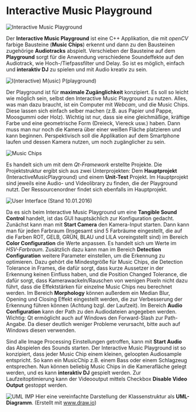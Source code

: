 # Interactive Music Playground

![Interactive Music Playground](http://i.imgur.com/3tiTlWm.jpg)

Der **Interactive Music Playground** ist eine C++ Applikation, die mit *openCV* farbige Bausteine (**Music Chips**) erkennt und dann zu den Bausteinen zugehörige **Audiotracks** abspielt. Verschieben der Bausteine auf dem **Playground** sorgt für die Anwendung verschiedene Soundeffekte auf den Audiotrack, wie Hoch-/Tiefpassfilter und Delay. So ist es möglich, einfach und **interaktiv DJ** zu spielen und mit Audio kreativ zu sein.

![I(nteractive) M(usic) P(playground)](http://i.imgur.com/SAWqXL1.jpg)

Der Playground ist für **maximale Zugänglichkeit** konzipiert. Es soll so leicht wie möglich sein, selbst den Interactive Music Playground zu nutzen. Alles, was man dazu braucht, ist ein Computer mit *Webcam*, und die Music Chips. Diese lassen sich einfach selber machen (z.B. aus Papier und Pappe, Moosgummi oder Holz). Wichtig ist nur, dass sie eine gleichmäßige, kräftige Farbe und eine geometrische Form (Dreieck, Viereck usw.) haben. Dann muss man nur noch die Kamera über einer weißen Fläche platzieren und kann beginnen. Perspektivisch soll die Applikation auf dem Smartphone laufen und dessen Kamera nutzen, um noch zugänglicher zu sein.

![Music Chips](http://imgur.com/qIg811W.jpg)

Es handelt sich um mit dem *Qt-Framework* erstellte Projekte. Die Projektstruktur ergibt sich aus zwei Unterprojekten: Dem **Hauptprojekt** (InteractiveMusicPlayground) und einem **Unit-Test** Projekt. Im Hauptprojekt sind jeweils eine Audio- und Videolibrary zu finden, die der Playground nutzt. Der Ressourcenordner findet sich ebenfalls im Hauptprojekt.

![User Interface (Stand 10.01.2016)](http://i.imgur.com/P2lzNca.png)

Da es sich beim Interactive Music Playground um eine **Tangible Sound Control** handelt, ist das GUI hauptsächlich zur Konfiguration gedacht. Zunächst kann man mit **Start Camera** den Kamera-Input starten. Dann kann man für jeden Farbraum (Insgesamt sind 5 Farbräume eingestellt, die auf die Farben ROT, GELB, GRÜN, BLAU und LILA voreingstellt sind) im Bereich **Color Configuration** die Werte anpassen. Es handelt sich um Werte im *HSV-Farbraum*. Zusätzlich dazu kann man im Bereich **Detection Configuration** weitere Parameter einstellen, um die Erkennung zu optimieren. Dazu gehört die Mindestgröße für Music Chips, die Detection Tolerance in Frames, die dafür sorgt, dass kurze Aussetzer in der Erkennung keinen Einfluss haben, und die Position Changed Tolerance, die dafür sorgt, dass Kamerawackeln/Rauschen von wenigen Pixeln nicht dazu führt, dass die Effektstärken für einzelne Music Chips neu berechnet werden. Im Bereich **Morphology** können außerdem ein Median Blur, Opening und Closing Effekt eingestellt werden, die zur Verbesserung der Erkennung führen können (Achtung bzgl. der Laufzeit). Im Bereich **Audio Configuration** kann der Path zu den Audiodateien angegeben werden. Wichtig: Qt ermöglicht auch auf Windows den Forward-Slash zur Path-Angabe. Da dieser deutlich weniger Probleme verursacht, bitte auch auf Windows diesen verwenden.

Sind alle Image Processing Einstellungen getroffen, kann mit **Start Audio** das Abspielen des Sounds starten. Der Interactive Music Playground ist so konzipiert, dass jeder Music Chip einem kleinen, geloopten Audiosample entspricht. So kann ein MusicChip z.B. einem Bass oder einem Schlagzeug entsprechen. Nun können beliebig Music Chips in die Kamerafläche gelegt werden, und es kann **interaktiv DJ** gespielt werden. Zur Laufzeitoptimierung kann der Videooutput mittels Checkbox **Disable Video Output** gestoppt werden.

![UML IMP](http://i.imgur.com/WSB9sD8.png)
Hier eine vereinfachte Darstellung der Klassenstruktur als **UML-Diagramm**. (Erstellt mit www.draw.io)
